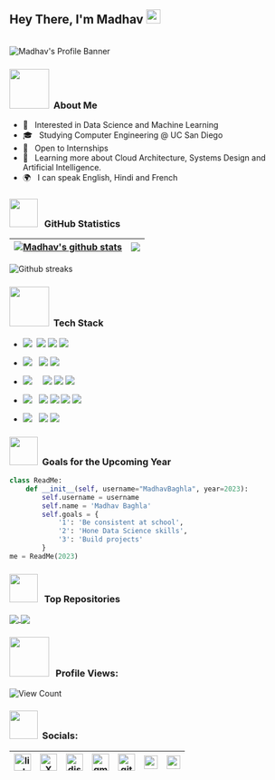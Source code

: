 ## Hey There, I'm Madhav <img src="https://media.giphy.com/media/hvRJCLFzcasrR4ia7z/giphy.gif" width="25px">


<br>

<img align="center" src="https://clre.ucsd.edu/wp-content/uploads/2019/11/resources-header.jpg" alt="Madhav's  Profile Banner">

</br>  


<h3>  <img src="https://raw.githubusercontent.com/alexnaiman/alexnaiman/master/resources/PusheenCompute.gif" width="70px" />  &nbsp;About Me </h3>



- 🤔 &nbsp;  Interested in Data Science and Machine Learning
- 🎓 &nbsp;  Studying Computer Engineering @ UC San Diego
- 💼 &nbsp; Open to Internships
- 🌱 &nbsp; Learning more about Cloud Architecture, Systems Design and Artificial Intelligence.
- 🌍 &nbsp; I can speak English, Hindi and French

<h3><img src="https://media3.giphy.com/media/bmQBu3aSF0DxadphkG/200w.gif?cid=6c09b952n0c3fry15dpl0fc8bchfl03r9e98ldreff5chx6x&ep=v1_gifs_search&rid=200w.gif&ct=g" width="50px"/> &nbsp; GitHub Statistics </h3>

| <a href="https://github.com/MadhavBaghla2004/github-readme-stats"><img align="center" src="https://github-readme-stats.vercel.app/api?username=MadhavBaghla2004&include_all_commits=true&count_private=true&show_icons=true&theme=blue_navy" alt="Madhav's github stats" /></a> | <a href="https://github.com/MadhavBaghla2004/github-readme-stats"><img align="center" src="https://github-readme-stats.vercel.app/api/top-langs/?username=MadhavBaghla2004&layout=compact&theme=synthwave&hide_border=true" /></a> |
| ------------- | ------------- |

<div align="left">
<img src="https://github-readme-streak-stats.herokuapp.com/?user=MadhavBaghla&theme=codeSTACKr&hide_border=true&stroke=0000&background=0D1117"
alt="Github streaks">
</div>

<h3>  <img src="https://media2.giphy.com/media/QpVUMRUJGokfqXyfa1/giphy.gif" width="70px" />  &nbsp;Tech Stack </h3>

- <img src="https://img.shields.io/badge/Programming%20Languages :-adff2f?style=flat&logoColor=white">&nbsp;
  <a href="https://www.python.org"><img src="https://img.shields.io/badge/-Python-007ACC?style=flat&logo=python&logoColor=FFFFFF"></a>
  <a href="https://www.java.com/en/"><img src="http://img.shields.io/badge/-Java-F89820?style=flat&logo=openjdk&logoColor=white"></a>
  <a href="https://www.r-project.org/"> <img src="https://img.shields.io/badge/-R-00008b?style=flat&logo=R&logoColor=white"></a>
  
  
- <img src="https://img.shields.io/badge/Database%20:-adff2f?style=flat&logoColor=white"> &nbsp;
  <a href="https://www.mongodb.com"><img src="https://img.shields.io/badge/-MongoDB-4DB33D?style=flat&logo=mongodb&logoColor=FFFFFF"></a>
  <a href="https://www.mysql.com"><img src="https://img.shields.io/badge/-MySQL-66cdaa?style=flat&logo=mysql&logoColor=blue"></a>
  
- <img src="https://img.shields.io/badge/Tools And%20Technologies :-adff2f?style=flat&logoColor=white">  &nbsp; &nbsp;
  <a href="https://git-scm.com"><img src="http://img.shields.io/badge/-Git-F1502F?style=flat&logo=git&logoColor=FFFFFF"></a>
  <a href="https://github.com"><img src="http://img.shields.io/badge/-Github-000000?style=flat&logo=github&logoColor=FFFFFF"></a>
  <a href="https://www.markdownguide.org"><img src="http://img.shields.io/badge/-Markdown-ff0000?style=flat&logo=markdown&logoColor=FFFFFF"></a>

  
- <img src="https://img.shields.io/badge/IDEs %20:-adff2f?style=flat&logoColor=white">  &nbsp;
   <a href="https://code.visualstudio.com"><img src="http://img.shields.io/badge/-Visual%20Studio%20Code-1e90ff?style=flat&logo=visual-studio-code&logoColor=FFFFFF"></a>
   <a href="https://posit.co/products/open-source/rstudio/"><img src="http://img.shields.io/badge/-RStudio-4169e1?style=flat&logo=rstudio&logoColor=FFFFFF"></a>
   <a href="https://www.jetbrains.com/pycharm/"><img src="http://img.shields.io/badge/-PyCharm-ff1493?style=flat&logo=PyCharm&logoColor=FFFFFF"></a>
   <a href="https://www.jetbrains.com/idea/"><img src="http://img.shields.io/badge/-IntelliJ -ff69b4?style=flat&logo=intellij-idea&logoColor=FFFFFF"></a>

- <img src="https://img.shields.io/badge/Data Analysis %20 And Visualisation Tools :-adff2f?style=flat&logoColor=white">  &nbsp;
  <a href="https://powerbi.microsoft.com/en-in/"><img src="https://img.shields.io/badge/Power_BI-9932cc?style=flat&logo=powerbi&logoColor=white"></a>
  <a href="https://www.microsoft.com/en-in/microsoft-365/excel"><img src="https://img.shields.io/badge/Microsoft_Excel-217346?style=flat&logo=microsoft-excel&logoColor=white"></a>

  
<h3> </h3>




<h3> <img src="https://media3.giphy.com/media/3oz8xD8KOjTwxGG1q0/200w.gif?cid=6c09b95209eb0qcvv6pjeh4ip4x1bitp2aph52md3ay2iy7t&ep=v1_gifs_search&rid=200w.gif&ct=g" width="50px" /> &nbsp;Goals for the Upcoming Year </h3>

```python
class ReadMe:
    def __init__(self, username="MadhavBaghla", year=2023):
        self.username = username
        self.name = 'Madhav Baghla'
        self.goals = {
            '1': 'Be consistent at school',
            '2': 'Hone Data Science skills',
            '3': 'Build projects'
        }
me = ReadMe(2023)
```
<h3> <img src="https://cdn.dribbble.com/users/139863/screenshots/2095776/content.gif" width="50px" /> &nbsp; Top Repositories </h3>
<a href="https://github.com/MadhavBaghla2004/Streamlit-Web-App">
  <img align="center" src="https://github-readme-stats.vercel.app/api/pin/?username=MadhavBaghla2004&repo=Streamlit-Web-App&theme=highcontrast" />
</a>
<a href="https://github.com/MadhavBaghla2004/Portfolio-Website">
  <img align="center" src="https://github-readme-stats.vercel.app/api/pin/?username=MadhavBaghla2004&repo=Portfolio-Website&theme=vision-friendly-dark" />
</a>  

<h3> <img src="https://www.protocol80.com/hubfs/blog-files/Increasing-Traffic-Counter.gif" width="70px" /> &nbsp; Profile Views:</h3>

 <p align="left"> <img src="https://komarev.com/ghpvc/?username=MadhavBaghla2004&label=Profile%20views&color=ff1493&style=for-the-badge" alt="View Count" /> </p>

<h3> <img src="https://cdn.dribbble.com/users/891352/screenshots/7105199/media/5238cf20f0301e51fea9cad8912b9ea3.gif" width="50px" /> &nbsp;Socials:</h3>

| [<img src="https://i.pinimg.com/originals/de/b4/6f/deb46f02a59e3b3a2aa58fac16290d63.gif" alt="linkedin logo" width="30">](https://www.linkedin.com/in/madhavbaghla) | [<img src="https://vectorseek.com/wp-content/uploads/2023/07/Twitter-X-Logo-Vector-01-2.jpg" alt="X logo" width="30">](https://twitter.com/OnlyMB04) | [<img src="https://cdn.dribbble.com/users/5242374/screenshots/16641455/media/0a74ea6b1d505b316ced8be139175fc3.gif" alt="discord logo" width="30">](https://discord.com/users/735389282184986744)| [<img src="https://cdn.dribbble.com/users/4874/screenshots/3074660/gmaildribbble.gif" alt="gmail logo" width="30">](mailto:madhavbaghla4@gmail.com) | [<img src="https://encrypted-tbn0.gstatic.com/images?q=tbn:ANd9GcS6H3k5o1hr4luxqjzGWsJEKODInCZKG2Q_Fg&usqp=CAU" alt="github logo" width="30">](https://github.com/MadhavBaghla2004) | [<img src="https://raw.githubusercontent.com/rahuldkjain/github-profile-readme-generator/master/src/images/icons/Social/hackerrank.svg" alt="stack logo" width="24">](https://www.hackerrank.com/madhavbaghla2004)| [<img src="https://raw.githubusercontent.com/rahuldkjain/github-profile-readme-generator/master/src/images/icons/Social/kaggle.svg" alt="stack logo" width="24">](https://kaggle.com/madhavbaghla)
|---|---|---|---|---|---|---|




  
  
